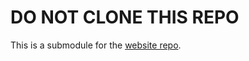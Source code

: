 # DO NOT CLONE THIS REPO
This is a submodule for the [website repo](https://github.com/OberlinMotionLab/HugoSite).
